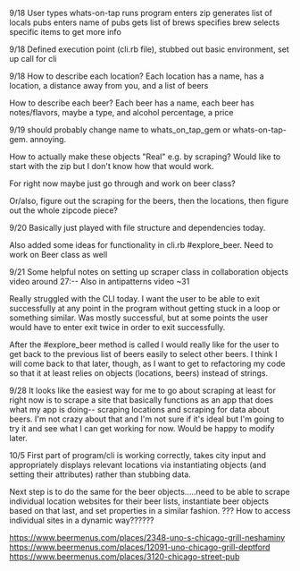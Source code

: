 9/18
User types whats-on-tap
runs program
enters zip
generates list of locals pubs
enters name of pubs
gets list of brews
specifies brew
selects specific items to get more info

9/18
Defined execution point (cli.rb file), stubbed out basic environment, set up call for cli

9/18
  How to describe each location?
    Each location has a name, has a location, a distance away from you, and a list of beers

  How to describe each beer?
    Each beer has a name, each beer has notes/flavors, maybe a type, and alcohol percentage, a price

9/19
should probably change name to whats_on_tap_gem or whats-on-tap-gem. annoying.

How to actually make these objects "Real" e.g. by scraping? Would like to start with the zip but I don't know how that would work.

For right now maybe just go through and work on beer class?

Or/also, figure out the scraping for the beers, then the locations, then figure out the whole zipcode piece?

9/20
Basically just played with file structure and dependencies today.

Also added some ideas for functionality in cli.rb #explore_beer. Need to work on Beer class as well

9/21
Some helpful notes on setting up scraper class in collaboration objects video around 27:--
Also in antipatterns video ~31

Really struggled with the CLI today. I want the user to be able to exit successfully at any point in the program without getting stuck in a loop or something similar. Was mostly successful, but at some points the user would have to enter exit twice in order to exit successfully.

After the #explore_beer method is called I would really like for the user to get back to the previous list of beers easily to select other beers.
I think I will come back to that later, though, as I want to get to refactoring my code so that it at least relies on objects (locations, beers) instead of strings.

9/28
It looks like the easiest way for me to go about scraping at least for right now is to scrape a site that basically functions as an app that does
what my app is doing-- scraping locations and scraping for data about beers. I'm not crazy about that and I'm not sure if it's ideal but I'm going to
try it and see what I can get working for now. Would be happy to modify later.

10/5
First part of program/cli is working correctly, takes city input and appropriately displays relevant locations via instantiating objects (and setting their attributes) rather than stubbing data.

Next step is to do the same for the beer objects.....need to be able to scrape individual location websites for their beer lists,
instantiate beer objects based on that last, and set properties in a similar fashion.
??? How to access individual sites in a dynamic way??????

https://www.beermenus.com/places/2348-uno-s-chicago-grill-neshaminy
https://www.beermenus.com/places/12091-uno-chicago-grill-deptford
https://www.beermenus.com/places/3120-chicago-street-pub
